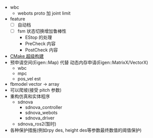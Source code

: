 - wbc
  - webots proto 加 joint limit
- feature
  - [ ] 自动档
  - [ ] fsm 状态切换增加鲁棒性
    - EStop 的处理
    - PreCheck 内容
    - PostCheck 内容
- [CMake 超级构建](https://www.bookstack.cn/read/CMake-Cookbook/content-chapter10-10.4-chinese.md)
- 预申请空间(Eigen::Map) 代替 动态内存申请(Eigen::MatrixX/VectorX)
  - wbc
  - mpc
  - pos_vel est
- fbmodel vector -> array
- 可以爬坡(接受 pitch 参数)
- 重构仿真和实体程序
  - sdnova
    - sdnova_controller
    - sdnova_webots
    - sdnova_driver
  - sdnova_ros2(暂时)
- 各种保护措施(例如rpy des, height des等参数最终数值的阈值保护)
